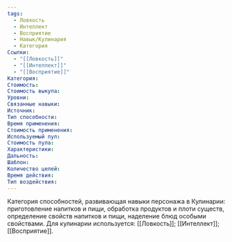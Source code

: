 ```yaml
---
tags:
  - Ловкость
  - Интеллект
  - Восприятие
  - Навык/Кулинария
  - Категория
Ссылки:
  - "[[Ловкость]]"
  - "[[Интеллект]]"
  - "[[Восприятие]]"
Категория: 
Стоимость:
Стоимость выкупа:
Уровни:
Связанные навыки:
Источник:
Тип способности:
Время применения:
Стоимость применения:
Используемый пул:
Стоимость пула:
Характеристики:
Дальность:
Шаблон:
Количество целей:
Время действия:
Тип воздействия:
---
```

Категория способностей, развивающая навыки персонажа в Кулинарии: приготовление напитков и пищи, обработка продуктов и плоти существ, определение свойств напитков и пищи, наделение блюд особыми свойствами. Для кулинарии используется: [[Ловкость]]; [[Интеллект]]; [[Восприятие]].